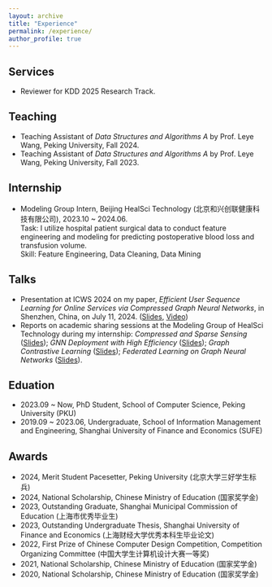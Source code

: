 ```yaml
---
layout: archive
title: "Experience"
permalink: /experience/
author_profile: true
---
```


## Services

* Reviewer for KDD 2025 Research Track.

## Teaching

* Teaching Assistant of *Data Structures and Algorithms A* by Prof. Leye Wang, Peking University, Fall 2024.
* Teaching Assistant of *Data Structures and Algorithms A* by Prof. Leye Wang, Peking University, Fall 2023.

## Internship

* Modeling Group Intern, Beijing HealSci Technology (北京和兴创联健康科技有限公司), 2023.10 ~ 2024.06. <br/>
Task: I utilize hospital patient surgical data to conduct feature engineering and modeling for predicting postoperative blood loss and transfusion volume. <br/>
Skill: Feature Engineering, Data Cleaning, Data Mining

## Talks

* Presentation at ICWS 2024 on my paper, *Efficient User Sequence Learning for Online Services via Compressed Graph Neural Networks*, in Shenzhen, China, on July 11, 2024. (<a href="https://wuyucheng2002.github.io/files/ICWS_ECSeq.pdf" target="_blank">Slides</a>, <a href="https://www.bilibili.com/video/BV1vpateCEzc" target="_blank">Video</a>)
* Reports on academic sharing sessions at the Modeling Group of HealSci Technology during my internship: *Compressed and Sparse Sensing* (<a href="https://wuyucheng2002.github.io/files/20240524_sparse_sensing.pdf" target="_blank">Slides</a>); *GNN Deployment with High Efficiency* (<a href="https://wuyucheng2002.github.io/files/20240412_GNN_Deployment.pdf" target="_blank">Slides</a>); *Graph Contrastive Learning* (<a href="https://wuyucheng2002.github.io/files/20240126_GCL.pdf" target="_blank">Slides</a>); *Federated Learning on Graph Neural Networks* (<a href="https://wuyucheng2002.github.io/files/20231201_FL_GNN.pdf" target="_blank">Slides</a>).

## Eduation

* 2023.09 ~ Now, PhD Student, School of Computer Science, Peking University (PKU)
* 2019.09 ~ 2023.06, Undergraduate, School of Information Management and Engineering, Shanghai University of Finance and Economics (SUFE)


## Awards

* 2024, Merit Student Pacesetter, Peking University (北京大学三好学生标兵)
* 2024, National Scholarship, Chinese Ministry of Education (国家奖学金)
* 2023, Outstanding Graduate, Shanghai Municipal Commission of Education (上海市优秀毕业生)
* 2023, Outstanding Undergraduate Thesis, Shanghai University of Finance and Economics (上海财经大学优秀本科生毕业论文)
* 2022, First Prize of Chinese Computer Design Competition, Competition Organizing Committee (中国大学生计算机设计大赛一等奖)
* 2021, National Scholarship, Chinese Ministry of Education (国家奖学金)
* 2020, National Scholarship, Chinese Ministry of Education (国家奖学金)

